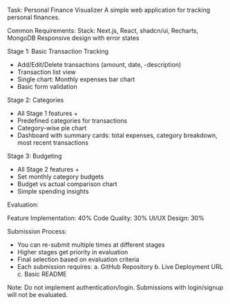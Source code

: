 Task: Personal Finance Visualizer A simple web application for tracking personal finances.

Common Requirements:
Stack: Next.js, React, shadcn/ui, Recharts, MongoDB
Responsive design with error states

Stage 1: Basic Transaction Tracking

- Add/Edit/Delete transactions (amount, date, -description)
- Transaction list view
- Single chart: Monthly expenses bar chart
- Basic form validation

Stage 2: Categories

- All Stage 1 features +
- Predefined categories for transactions
- Category-wise pie chart
- Dashboard with summary cards: total expenses, category breakdown, most recent transactions

Stage 3: Budgeting

- All Stage 2 features +
- Set monthly category budgets
- Budget vs actual comparison chart
- Simple spending insights

Evaluation:

Feature Implementation: 40%
Code Quality: 30%
UI/UX Design: 30%

Submission Process:

- You can re-submit multiple times at different stages
- Higher stages get priority in evaluation
- Final selection based on evaluation criteria
- Each submission requires:
  a. GitHub Repository
  b. Live Deployment URL
  c. Basic README

Note: Do not implement authentication/login. Submissions with login/signup will not be evaluated.
